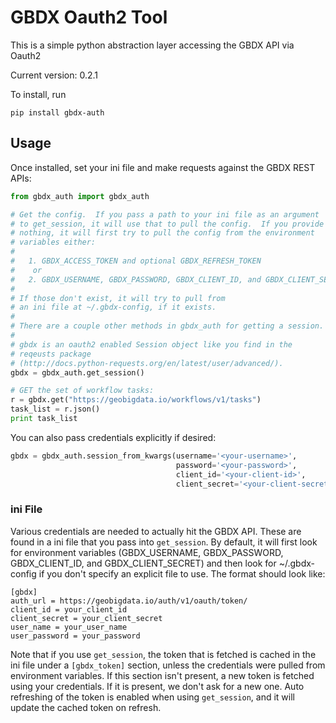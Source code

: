 # GBDX Oauth2 Tool

This is a simple python abstraction layer accessing the GBDX API via Oauth2

Current version: 0.2.1

To install, run

```
pip install gbdx-auth
```


## Usage

Once installed, set your ini file and make requests against the GBDX REST APIs:

```python
from gbdx_auth import gbdx_auth

# Get the config.  If you pass a path to your ini file as an argument
# to get_session, it will use that to pull the config.  If you provide
# nothing, it will first try to pull the config from the environment
# variables either:
#
#   1. GBDX_ACCESS_TOKEN and optional GBDX_REFRESH_TOKEN
#    or
#   2. GBDX_USERNAME, GBDX_PASSWORD, GBDX_CLIENT_ID, and GBDX_CLIENT_SECRET  
#
# If those don't exist, it will try to pull from
# an ini file at ~/.gbdx-config, if it exists.
#
# There are a couple other methods in gbdx_auth for getting a session.
#
# gbdx is an oauth2 enabled Session object like you find in the
# reqeusts package
# (http://docs.python-requests.org/en/latest/user/advanced/).
gbdx = gbdx_auth.get_session()

# GET the set of workflow tasks:
r = gbdx.get("https://geobigdata.io/workflows/v1/tasks")
task_list = r.json()
print task_list
```

You can also pass credentials explicitly if desired:

```python
gbdx = gbdx_auth.session_from_kwargs(username='<your-username>',
                                     password='<your-password>',
                                     client_id='<your-client-id>',
                                     client_secret='<your-client-secret>')
```

### ini File

Various credentials are needed to actually hit the GBDX API.  These are found in a ini file that you pass into `get_session`.  By default, it will first look for environment variables (GBDX_USERNAME, GBDX_PASSWORD, GBDX_CLIENT_ID, and GBDX_CLIENT_SECRET) and then look for ~/.gbdx-config if you don't specify an explicit file to use.  The format should look like:

```
[gbdx]
auth_url = https://geobigdata.io/auth/v1/oauth/token/
client_id = your_client_id
client_secret = your_client_secret
user_name = your_user_name
user_password = your_password
```

Note that if you use `get_session`, the token that is fetched is cached in the ini file under  a `[gbdx_token]` section, unless the credentials were pulled from environment variables.  If this section isn't present, a new token is fetched using your credentials.  If it is present, we don't ask for a new one.  Auto refreshing of the token is enabled when using `get_session`, and it will update the cached token on refresh.  
